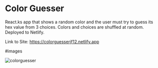 # Color Guesser

React.ks app that shows a random color and the user must try to guess its hex value from 3 choices. Colors and choices are shuffled at random. Deployed to Netlify.

Link to Site: https://colorguesserjf12.netlify.app

#images

![colorguesser](https://user-images.githubusercontent.com/61069716/211649692-6752ac57-845c-4b98-b9ee-c89cbe4b1d7f.png)
